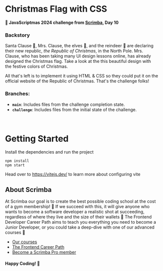 # Christmas Flag with CSS

**🎯 JavaScriptmas 2024 challenge from [Scrimba](https://scrimba.com/ "target=_blank"), Day 10**

### Backstory
Santa Clause 🎅, Mrs. Clause, the elves 🧝, and the reindeer 🦌 are declaring their new republic, *the Republic of Christmas*, in the North Pole. Mrs. Clause, who has been taking many UI design lessons online, has already designed the Christmas flag. Take a look at the this beautiful design with the festive colors of Christmas.

All that's left is to implement it using HTML & CSS so they could put it on the official website of the Republic of Christmas. That's the challenge folks!

### Branches:

- **`main`**: Includes files from the challenge completion state.
- **`challenge`**: Includes files from the initial state of the challenge.

&nbsp;

# Getting Started
Install the dependencies and run the project
```
npm install
npm start
```

Head over to https://vitejs.dev/ to learn more about configuring vite
## About Scrimba

At Scrimba our goal is to create the best possible coding school at the cost of a gym membership! 💜
If we succeed with this, it will give anyone who wants to become a software developer a realistic shot at succeeding, regardless of where they live and the size of their wallets 🎉
The Frontend Developer Career Path aims to teach you everything you need to become a Junior Developer, or you could take a deep-dive with one of our advanced courses 🚀

- [Our courses](https://scrimba.com/allcourses)
- [The Frontend Career Path](https://scrimba.com/learn/frontend)
- [Become a Scrimba Pro member](https://scrimba.com/pricing)

#### Happy Coding! 🧬